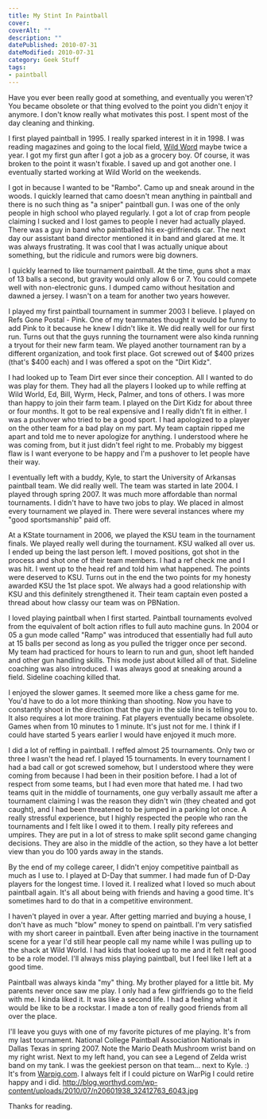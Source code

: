 ```yaml
---
title: My Stint In Paintball
cover: 
coverAlt: ""
description: ""
datePublished: 2010-07-31  
dateModified: 2010-07-31 
category: Geek Stuff 
tags:
- paintball
---
```


Have you ever been really good at something, and eventually you weren't?  You became obsolete or that thing evolved to the point you didn't enjoy it anymore.  I don't know really what motivates this post.  I spent most of the day cleaning and thinking.  

I first played paintball in 1995. I really sparked interest in it in 1998.  I was reading magazines and going to the local field, [Wild Word](http://wildworldpaintball.com/) maybe twice a year.  I got my first gun after I got a job as a grocery boy. Of course, it was broken to the point it wasn't fixable.  I saved up and got another one. I eventually started working at Wild World on the weekends. 
<!-- more -->

I got in because I wanted to be "Rambo". Camo up and sneak around in the woods. I quickly learned that camo doesn't mean anything in paintball and there is no such thing as "a sniper" paintball gun. I was one of the only people in high school who played regularly. I got a lot of crap from people claiming I sucked and I lost games to people I never had actually played.  There was a guy in band who paintballed his ex-girlfriends car. The next day our assistant band director mentioned it in band and glared at me.  It was always frustrating.  It was cool that I was actually unique about something, but the ridicule and rumors were big downers.

I quickly learned to like tournament paintball. At the time, guns shot a max of 13 balls a second, but gravity would only allow 6 or 7.  You could compete well with non-electronic guns.  I dumped camo without hesitation and dawned a jersey.  I wasn't on a team for another two years however.  

I played my first paintball tournament in summer 2003 I believe.  I played on Refs Gone Postal - Pink.  One of my teammates thought it would be funny to add Pink to it because he knew I didn't like it.   We did really well for our first run.  Turns out that the guys running the tournament were also kinda running a tryout for their new farm team.  We played another tournament ran by a different organization, and took first place. Got screwed out of $400 prizes (that's $400 each) and I was offered a spot on the "Dirt Kidz".

I had looked up to Team Dirt ever since their conception. All I wanted to do was play for them.  They had all the players I looked up to while reffing at Wild World, Ed, Bill, Wyrm, Heck, Palmer, and tons of others.  I was more than happy to join their farm team.  I played on the Dirt Kidz for about three or four months.  It got to be real expensive and I really didn't fit in either.  I was a pushover who tried to be a good sport.  I had apologized to a player on the other team for a bad play on my part.  My team captain ripped me apart and told me to never apologize for anything.  I understood where he was coming from, but it just didn't feel right to me.  Probably my biggest flaw is I want everyone to be happy and I'm a pushover to let people have their way.

I eventually left with a buddy, Kyle, to start the University of Arkansas paintball team.  We did really well.  The team was started in late 2004. I played through spring 2007.  It was much more affordable than normal tournaments.  I didn't have to have two jobs to play.  We placed in almost every tournament we played in.  There were several instances where my "good sportsmanship" paid off.

At a KState tournament in 2006, we played the KSU team in the tournament finals.  We played really well during the tournament.  KSU walked all over us.  I ended up being the last person left. I moved positions, got shot in the process and shot one of their team members. I had a ref check me and I was hit.  I went up to the head ref and told him what happened.  The points were deserved to KSU.  Turns out in the end the two points for my honesty awarded KSU the 1st place spot.  We always had a good relationship with KSU and this definitely strengthened it.  Their team captain even posted a thread about how classy our team was on PBNation.  

I loved playing paintball when I first started.  Paintball tournaments evolved from the equivalent of bolt action rifles to full auto machine guns.  In 2004 or 05 a gun mode called "Ramp" was introduced that essentially had full auto at 15 balls per second as long as you pulled the trigger once per second. My team had practiced for hours to learn to run and gun, shoot left handed and other gun handling skills.  This mode just about killed all of that.  Sideline coaching was also introduced.  I was always good at sneaking around a field. Sideline coaching killed that. 

I enjoyed the slower games.  It seemed more like a chess game for me. You'd have to do a lot more thinking than shooting. Now you have to constantly shoot in the direction that the guy in the side line is telling you to.  It also requires a lot more training.  Fat players eventually became obsolete.  Games when from 10 minutes to 1 minute.  It's just not for me.  I think if I could have started 5 years earlier I would have enjoyed it much more.

I did a lot of reffing in paintball. I reffed almost 25 tournaments.  Only two or three I wasn't the head ref.  I played 15 tournaments.  In every tournament I had a bad call or got screwed somehow, but I understood where they were coming from because I had been in their position before.  I had a lot of respect from some teams, but I had even more that hated me.  I had two teams quit in the middle of tournaments, one guy verbally assault me after a tournament claiming I was the reason they didn't win (they cheated and got caught), and I had been threatened to be jumped in a parking lot once.  A really stressful experience, but I highly respected the people who ran the tournaments and I felt like I owed it to them.  I really pity referees and umpires. They are put in a lot of stress to make split second game changing decisions. They are also in the middle of the action, so they have a lot better view than you do 100 yards away in the stands.

By the end of my college career, I didn't enjoy competitive paintball as much as I use to.  I played at D-Day that summer.  I had made fun of D-Day players for the longest time.  I loved it. I realized what I loved so much about paintball again.   It's all about being with friends and having a good time. It's sometimes hard to do that in a competitive environment. 

I haven't played in over a year.  After getting married and buying a house, I don't have as much "blow" money to spend on paintball.  I'm very satisfied with my short career in paintball.  Even after being inactive in the tournament scene for a year I'd still hear people call my name while I was pulling up to the shack at Wild World. I had kids that looked up to me and it felt real good to be a role model.  I'll always miss playing paintball, but I feel like I left at a good time. 

Paintball was always kinda "my" thing. My brother played for a little bit. My parents never once saw me play.  I only had a few girlfriends go to the field with me.  I kinda liked it. It was like a second life.  I had a feeling what it would be like to be a rockstar.  I made a ton of really good friends from all over the place. 

I'll leave you guys with one of my favorite pictures of me playing. It's from my last tournament. National College Paintball Association Nationals in Dallas Texas in spring 2007.  Note the Mario Death Mushroom wrist band on my right wrist. Next to my left hand, you can see a Legend of Zelda wrist band on my tank. I was the geekiest person on that team... next to Kyle. :)  It's from [Warpig.com](http://warpig.com/).  I always felt if I could picture on WarPig I could retire happy and i did. 
http://blog.worthyd.com/wp-content/uploads/2010/07/n20601938_32412763_6043.jpg

Thanks for reading.
